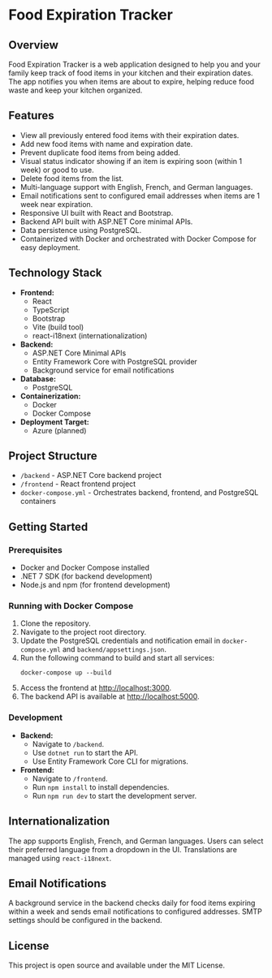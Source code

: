 # Food Expiration Tracker

## Overview
Food Expiration Tracker is a web application designed to help you and your family keep track of food items in your kitchen and their expiration dates. The app notifies you when items are about to expire, helping reduce food waste and keep your kitchen organized.

## Features
- View all previously entered food items with their expiration dates.
- Add new food items with name and expiration date.
- Prevent duplicate food items from being added.
- Visual status indicator showing if an item is expiring soon (within 1 week) or good to use.
- Delete food items from the list.
- Multi-language support with English, French, and German languages.
- Email notifications sent to configured email addresses when items are 1 week near expiration.
- Responsive UI built with React and Bootstrap.
- Backend API built with ASP.NET Core minimal APIs.
- Data persistence using PostgreSQL.
- Containerized with Docker and orchestrated with Docker Compose for easy deployment.

## Technology Stack
- **Frontend:**
  - React
  - TypeScript
  - Bootstrap
  - Vite (build tool)
  - react-i18next (internationalization)
- **Backend:**
  - ASP.NET Core Minimal APIs
  - Entity Framework Core with PostgreSQL provider
  - Background service for email notifications
- **Database:**
  - PostgreSQL
- **Containerization:**
  - Docker
  - Docker Compose
- **Deployment Target:**
  - Azure (planned)

## Project Structure
- `/backend` - ASP.NET Core backend project
- `/frontend` - React frontend project
- `docker-compose.yml` - Orchestrates backend, frontend, and PostgreSQL containers

## Getting Started

### Prerequisites
- Docker and Docker Compose installed
- .NET 7 SDK (for backend development)
- Node.js and npm (for frontend development)

### Running with Docker Compose
1. Clone the repository.
2. Navigate to the project root directory.
3. Update the PostgreSQL credentials and notification email in `docker-compose.yml` and `backend/appsettings.json`.
4. Run the following command to build and start all services:
   ```
   docker-compose up --build
   ```
5. Access the frontend at [http://localhost:3000](http://localhost:3000).
6. The backend API is available at [http://localhost:5000](http://localhost:5000).

### Development
- **Backend:**
  - Navigate to `/backend`.
  - Use `dotnet run` to start the API.
  - Use Entity Framework Core CLI for migrations.
- **Frontend:**
  - Navigate to `/frontend`.
  - Run `npm install` to install dependencies.
  - Run `npm run dev` to start the development server.

## Internationalization
The app supports English, French, and German languages. Users can select their preferred language from a dropdown in the UI. Translations are managed using `react-i18next`.

## Email Notifications
A background service in the backend checks daily for food items expiring within a week and sends email notifications to configured addresses. SMTP settings should be configured in the backend.

## License
This project is open source and available under the MIT License.
